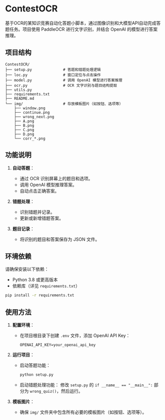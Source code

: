 # ContestOCR

基于OCR的某知识竞赛自动化答题小脚本，通过图像识别和大模型API自动完成答题任务。项目使用 PaddleOCR 进行文字识别，并结合 OpenAI 的模型进行答案推理。


## 项目结构
```
ContestOCR/
├── setup.py              # 答题和错题处理逻辑
├── loc.py                # 窗口定位与点击操作
├── model.py              # 调用 OpenAI 模型进行答案推理
├── ocr.py                # OCR 文字识别与题目结构提取
├── utils.py
├── requirements.txt
├── README.md
└── img/                  # 存放模板图片（如按钮、选项等）
    ├── window.png
    ├── continue.png
    ├── wrong_next.png
    ├── A.png
    ├── B.png
    ├── C.png
    ├── D.png
    └── corr_*.png
```

## 功能说明
1. **自动答题**：
   - 通过 OCR 识别屏幕上的题目和选项。
   - 调用 OpenAI 模型推理答案。
   - 自动点击正确答案。

2. **错题处理**：
   - 识别错题并记录。
   - 更新或新增错题答案。

3. **题目记录**：
   - 将识别的题目和答案保存为 JSON 文件。



## 环境依赖
请确保安装以下依赖：
- Python 3.8 或更高版本
- 依赖库（详见 `requirements.txt`）

```bash
pip install -r requirements.txt
```

## 使用方法
1. **配置环境**：
   - 在项目根目录下创建 `.env` 文件，添加 OpenAI API Key：
     ```
     OPENAI_API_KEY=your_openai_api_key
     ```

2. **运行项目**：
   - 启动答题功能：
     ```bash
     python setup.py
     ```
   - 启动错题处理功能：
     修改 `setup.py` 的 `if __name__ == "__main__":` 部分为 `wrong_quiz()`，然后运行。

3. **模板图片**：
   - 确保 `img/` 文件夹中包含所有必要的模板图片（如按钮、选项等）。
